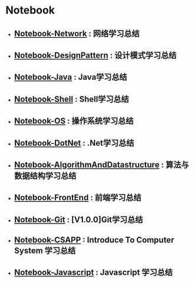 # Notebook

* ## [Notebook-Network](https://github.com/dp9u0/Notebook-Network) :  网络学习总结
* ## [Notebook-DesignPattern](https://github.com/dp9u0/Notebook-DesignPattern) :  设计模式学习总结
* ## [Notebook-Java](https://github.com/dp9u0/Notebook-Java) :  Java学习总结
* ## [Notebook-Shell](https://github.com/dp9u0/Notebook-Shell) :  Shell学习总结
* ## [Notebook-OS](https://github.com/dp9u0/Notebook-OS) :  操作系统学习总结
* ## [Notebook-DotNet](https://github.com/dp9u0/Notebook-DotNet) :  .Net学习总结
* ## [Notebook-AlgorithmAndDatastructure](https://github.com/dp9u0/Notebook-AlgorithmAndDatastructure) : 算法与数据结构学习总结
* ## [Notebook-FrontEnd](https://github.com/dp9u0/Notebook-FrontEnd) : 前端学习总结
* ## [Notebook-Git](https://github.com/dp9u0/Notebook-Git) : [V1.0.0]Git学习总结
* ## [Notebook-CSAPP](https://github.com/dp9u0/Notebook-CSAPP) : Introduce To Computer System 学习总结
* ## [Notebook-Javascript](https://github.com/dp9u0/Notebook-Javascript) : Javascript 学习总结
